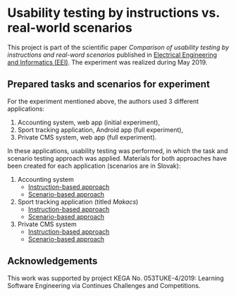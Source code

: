 # Usability testing by instructions vs. real-world scenarios
This project is part of the scientific paper *Comparison of usability testing by instructions and real-word scenarios* published in [Electrical Engineering and Informatics (EEI)](http://eei.fei.tuke.sk). The experiment was realized during May 2019.

## Prepared tasks and scenarios for experiment
For the experiment mentioned above, the authors used 3 different applications:

1. Accounting system, web app (initial experiment),
2. Sport tracking application, Android app (full experiment),
3. Private CMS system, web app (full experiment).

In these applications, usability testing was performed, in which the task and scenario testing approach was applied. Materials for both approaches have been created for each application (scenarios are in Slovak):

1. Accounting system
    - [Instruction-based approach](./acc-task.md)
    - [Scenario-based approach](./acc-scenario.md)
2. Sport tracking application (titled *Makacs*)
    - [Instruction-based approach](./makacs-task.md)
    - [Scenario-based approach](./makacs-scenario.md)
3. Private CMS system
    - [Instruction-based approach](./cms-task.md)
    - [Scenario-based approach](./cms-scenario.md)

## Acknowledgements
This work was supported by project KEGA No. 053TUKE-4/2019: Learning Software Engineering via Continues Challenges and Competitions.
